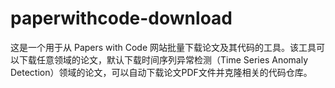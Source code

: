 # paperwithcode-download
这是一个用于从 Papers with Code 网站批量下载论文及其代码的工具。该工具可以下载任意领域的论文，默认下载时间序列异常检测（Time Series Anomaly Detection）领域的论文，可以自动下载论文PDF文件并克隆相关的代码仓库。
